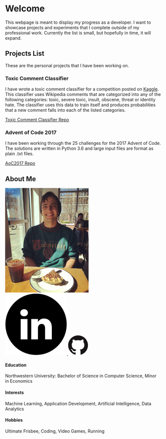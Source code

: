 # Welcome

This webpage is meant to display my progress as a developer. I want to showcase projects and experiments that I complete outside of my professional work. Currently the list is small, but hopefully in time, it will expand.

## Projects List
These are the personal projects that I have been working on.


### Toxic Comment Classifier
I have wrote a toxic comment classifier for a competition posted on [Kaggle](kaggle.com). This classifier uses Wikipedia comments that are categorized into any of the following categories: toxic, severe toxic, insult, obscene, threat or identity hate. The classifier uses this data to train itself and produces probabilities that a new comment falls into each of the listed categories.  

[Toxic Comment Classifier Repo](https://kubz113.github.io/Toxic-Comment-Classification/)

### Advent of Code 2017
I have been working through the 25 challenges for the 2017 Advent of Code. The solutions are written in Python 3.6 and large input files are format as plain .txt files. 

[AoC2017 Repo](https://kubz113.github.io/adventOfCode2017/)


## About Me
<p id="picFrame">
  <a>
    <img src ="/profilePic.jpg" height=338px width=270px/>
  </a>
  <br>
  <a href = "https://www.linkedin.com/in/jakub-jezusek">
    <img class="circleSocialMedia" src="/200px-CIS-A2K_Linkedin_Icon_(Black).svg.png"/>
  </a>
  <a href = "https://github.com/kubz113">
    <img class="circleSocialMedia" src="/GitHub-Mark-64px.png"/>
  </a>
</p>

#### Education

Northwestern University: Bachelor of Science in Computer Science, Minor in Economics

#### Interests

Machine Learning, Application Development, Artificial Intelligence, Data Analytics 

#### Hobbies

Ultimate Frisbee, Coding, Video Games, Running


